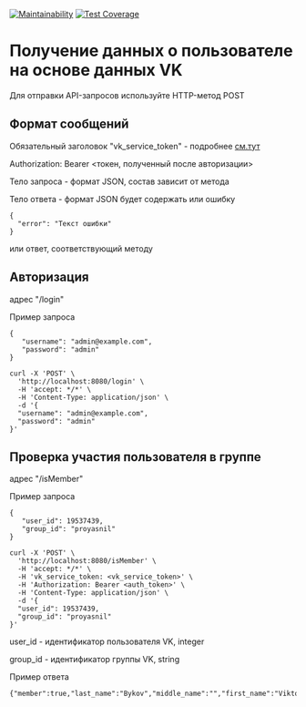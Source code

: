 [![Maintainability](https://api.codeclimate.com/v1/badges/2980e50b6ec282e01760/maintainability)](https://codeclimate.com/github/Eredar212/VKApiTest/maintainability)
[![Test Coverage](https://api.codeclimate.com/v1/badges/2980e50b6ec282e01760/test_coverage)](https://codeclimate.com/github/Eredar212/VKApiTest/test_coverage)

# Получение данных о пользователе на основе данных VK
Для отправки API-запросов используйте HTTP-метод POST
## Формат сообщений
Обязательный заголовок "vk_service_token" - подробнее [cм.тут](https://dev.vk.com/ru/api/access-token/getting-started)

Authorization: Bearer <токен, полученный после авторизации>

Тело запроса - формат JSON, состав зависит от метода

Тело ответа - формат JSON будет содержать или ошибку
```
{
  "error": "Текст ошибки"
}
```
или ответ, соответствующий методу

## Авторизация
адрес "/login"

Пример запроса
```
{
   "username": "admin@example.com",
   "password": "admin"
}
```
```
curl -X 'POST' \
  'http://localhost:8080/login' \
  -H 'accept: */*' \
  -H 'Content-Type: application/json' \
  -d '{
  "username": "admin@example.com",
  "password": "admin"
}'
```

## Проверка участия пользователя в группе
адрес "/isMember"

Пример запроса
```
{
   "user_id": 19537439,
   "group_id": "proyasnil"
}
```
```
curl -X 'POST' \
  'http://localhost:8080/isMember' \
  -H 'accept: */*' \
  -H 'vk_service_token: <vk_service_token>' \
  -H 'Authorization: Bearer <auth_token>' \
  -H 'Content-Type: application/json' \
  -d '{
  "user_id": 19537439,
  "group_id": "proyasnil"
}'
```
user_id - идентификатор пользователя VK, integer

group_id - идентификатор группы VK, string

Пример ответа
```
{"member":true,"last_name":"Bykov","middle_name":"","first_name":"Viktor"}
```
